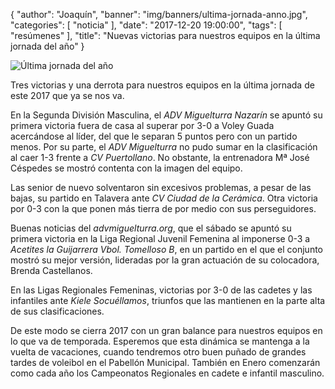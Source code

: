 {
  "author": "Joaquín",
  "banner": "img/banners/ultima-jornada-anno.jpg",
  "categories": [
    "noticia"
  ],
  "date": "2017-12-20 19:00:00",
  "tags": [
    "resúmenes"
  ],
  "title": "Nuevas victorias para nuestros equipos en la última jornada del año"
}

![Última jornada del año](../../../../../img/banners/ultima-jornada-anno.jpg)

Tres victorias y una derrota para nuestros equipos en la última
jornada de este 2017 que ya se nos va.

En la Segunda División Masculina, el _ADV Miguelturra Nazarín_ se
apuntó su primera victoria fuera de casa al superar por 3-0 a Voley
Guada acercándose al líder, del que le separan 5 puntos pero con un
partido menos. Por su parte, el _ADV Miguelturra_ no pudo sumar en la
clasificación al caer 1-3 frente a _CV Puertollano_. No obstante, la
entrenadora Mª José Céspedes se mostró contenta con la imagen del
equipo.

Las senior de nuevo solventaron sin excesivos problemas, a pesar de
las bajas, su partido en Talavera ante _CV Ciudad de la
Cerámica_. Otra victoria por 0-3 con la que ponen más tierra de por
medio con sus perseguidores.

Buenas noticias del _advmiguelturra.org_, que el sábado se apuntó su
primera victoria en la Liga Regional Juvenil Femenina al imponerse 0-3
a _Acetites la Guijarrera Vbol. Tomelloso B_, en un partido en el que
el conjunto mostró su mejor versión, lideradas por la gran actuación
de su colocadora, Brenda Castellanos.

En las Ligas Regionales Femeninas, victorias por 3-0 de las cadetes y
las infantiles ante _Kiele Socuéllamos_, triunfos que las mantienen en
la parte alta de sus clasificaciones.

De este modo se cierra 2017 con un gran balance para nuestros equipos
en lo que va de temporada. Esperemos que esta dinámica se mantenga a
la vuelta de vacaciones, cuando tendremos otro buen puñado de grandes
tardes de voleibol en el Pabellón Municipal. También en Enero
comenzarán como cada año los Campeonatos Regionales en cadete e
infantil masculino.

